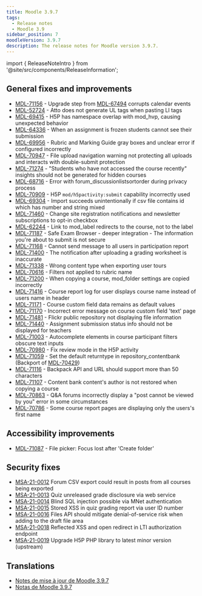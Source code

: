 ```yaml
---
title: Moodle 3.9.7
tags:
  - Release notes
  - Moodle 3.9
sidebar_position: 7
moodleVersion: 3.9.7
description: The release notes for Moodle version 3.9.7.
---
```


import { ReleaseNoteIntro } from '@site/src/components/ReleaseInformation';

<ReleaseNoteIntro releaseName={frontMatter.moodleVersion} />

## General fixes and improvements

- [MDL-71156](https://moodle.atlassian.net/browse/MDL-71156) - Upgrade step from [MDL-67494](https://moodle.atlassian.net/browse/MDL-67494) corrupts calendar events
- [MDL-52724](https://moodle.atlassian.net/browse/MDL-52724) - Atto does not generate UL tags when pasting LI tags
- [MDL-69415](https://moodle.atlassian.net/browse/MDL-69415) - H5P has namespace overlap with mod_hvp, causing unexpected behavior
- [MDL-64336](https://moodle.atlassian.net/browse/MDL-64336) - When an assignment is frozen students cannot see their submission
- [MDL-69956](https://moodle.atlassian.net/browse/MDL-69956) - Rubric and Marking Guide gray boxes and unclear error if configured incorrectly
- [MDL-70947](https://moodle.atlassian.net/browse/MDL-70947) - File upload navigation warning not protecting all uploads and interacts with double-submit protection
- [MDL-71274](https://moodle.atlassian.net/browse/MDL-71274) - "Students who have not accessed the course recently" insights should not be generated for hidden courses
- [MDL-68716](https://moodle.atlassian.net/browse/MDL-68716) - Error with forum_discussionlistsortorder during privacy process
- [MDL-70909](https://moodle.atlassian.net/browse/MDL-70909) - H5P `mod/h5pactivity:submit` capability incorrectly used
- [MDL-69304](https://moodle.atlassian.net/browse/MDL-69304) - Import succeeds unintentionally if csv file contains id which has number and string mixed
- [MDL-71460](https://moodle.atlassian.net/browse/MDL-71460) - Change site registration notifications and newsletter subscriptions to opt-in checkbox
- [MDL-62244](https://moodle.atlassian.net/browse/MDL-62244) - Link to mod_label redirects to the course, not to the label
- [MDL-71187](https://moodle.atlassian.net/browse/MDL-71187) - Safe Exam Browser - deeper integration - The information you're about to submit is not secure
- [MDL-71168](https://moodle.atlassian.net/browse/MDL-71168) - Cannot send message to all users in participation report
- [MDL-71400](https://moodle.atlassian.net/browse/MDL-71400) - The notification after uploading a grading worksheet is inaccurate
- [MDL-71338](https://moodle.atlassian.net/browse/MDL-71338) - Wrong content type when exporting user tours
- [MDL-70616](https://moodle.atlassian.net/browse/MDL-70616) - Filters not applied to rubric name
- [MDL-71200](https://moodle.atlassian.net/browse/MDL-71200) - When copying a course, mod_folder settings are copied incorrectly
- [MDL-71416](https://moodle.atlassian.net/browse/MDL-71416) - Course report log for user displays course name instead of users name in header
- [MDL-71171](https://moodle.atlassian.net/browse/MDL-71171) - Course custom field data remains as default values
- [MDL-71170](https://moodle.atlassian.net/browse/MDL-71170) - Incorrect error message on course custom field 'text' page
- [MDL-71481](https://moodle.atlassian.net/browse/MDL-71481) - Flickr public repository not displaying file information
- [MDL-71440](https://moodle.atlassian.net/browse/MDL-71440) - Assignment submission status info should not be displayed for teachers
- [MDL-71003](https://moodle.atlassian.net/browse/MDL-71003) - Autocomplete elements in course participant filters obscure text inputs
- [MDL-70980](https://moodle.atlassian.net/browse/MDL-70980) - Fix review mode in the H5P activity
- [MDL-71059](https://moodle.atlassian.net/browse/MDL-71059) - Set the default returntype in repository_contentbank (Backport of [MDL-70429](https://moodle.atlassian.net/browse/MDL-70429))
- [MDL-71116](https://moodle.atlassian.net/browse/MDL-71116) - Backpack API and URL should support more than 50 characters
- [MDL-71107](https://moodle.atlassian.net/browse/MDL-71107) - Content bank content's author is not restored when copying a course
- [MDL-70863](https://moodle.atlassian.net/browse/MDL-70863) - Q&A forums incorrectly display a "post cannot be viewed by you" error in some circumstances
- [MDL-70786](https://moodle.atlassian.net/browse/MDL-70786) - Some course report pages are displaying only the users's first name

## Accessibility improvements

- [MDL-71087](https://moodle.atlassian.net/browse/MDL-71087) - File picker: Focus lost after 'Create folder'

## Security fixes

- [MSA-21-0012](https://moodle.org/mod/forum/discuss.php?d=422305) Forum CSV export could result in posts from all courses being exported
- [MSA-21-0013](https://moodle.org/mod/forum/discuss.php?d=422307) Quiz unreleased grade disclosure via web service
- [MSA-21-0014](https://moodle.org/mod/forum/discuss.php?d=422308) Blind SQL injection possible via MNet authentication
- [MSA-21-0015](https://moodle.org/mod/forum/discuss.php?d=422309) Stored XSS in quiz grading report via user ID number
- [MSA-21-0016](https://moodle.org/mod/forum/discuss.php?d=422310) Files API should mitigate denial-of-service risk when adding to the draft file area
- [MSA-21-0018](https://moodle.org/mod/forum/discuss.php?d=422314) Reflected XSS and open redirect in LTI authorization endpoint
- [MSA-21-0019](https://moodle.org/mod/forum/discuss.php?d=422315) Upgrade H5P PHP library to latest minor version (upstream)

## Translations

- [Notes de mise à jour de Moodle 3.9.7](https://docs.moodle.org/fr/Notes_de_mise_à_jour_de_Moodle_3.9.7)
- [Notas de Moodle 3.9.7](https://docs.moodle.org/es/Notas_de_Moodle_3.9.7)
